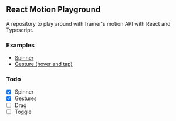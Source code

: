 ## React Motion Playground

A repository to play around with framer's motion API with React and Typescript.  

### Examples

* [Spinner](src/examples/Spinner.tsx)
* [Gesture (hover and tap)](src/examples/Gestures.tsx)

### Todo

- [x] Spinner
- [x] Gestures  
- [ ] Drag  
- [ ] Toggle